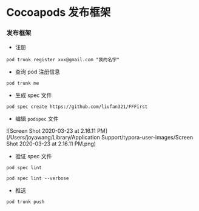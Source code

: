 # Cocoapods 发布框架

### 发布框架

- 注册

```
pod trunk register xxx@gmail.com "我的名字"
```

- 查询 pod 注册信息

```
pod trunk me
```

- 生成 spec 文件

```
pod spec create https://github.com/liufan321/FFFirst
```

- 编辑 `podspec` 文件

![Screen Shot 2020-03-23 at 2.16.11 PM](/Users/joyawang/Library/Application Support/typora-user-images/Screen Shot 2020-03-23 at 2.16.11 PM.png)

- 验证  spec 文件

```
pod spec lint

pod spec lint --verbose
```

- 推送

```
pod trunk push
```

